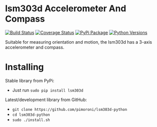 # lsm303d Accelerometer And Compass

[![Build Status](https://travis-ci.com/pimoroni/lsm303d-python.svg?branch=master)](https://travis-ci.com/pimoroni/lsm303d-python)
[![Coverage Status](https://coveralls.io/repos/github/pimoroni/lsm303d-python/badge.svg?branch=master)](https://coveralls.io/github/pimoroni/lsm303d-python?branch=master)
[![PyPi Package](https://img.shields.io/pypi/v/lsm303d.svg)](https://pypi.python.org/pypi/lsm303d-python)
[![Python Versions](https://img.shields.io/pypi/pyversions/lsm303d.svg)](https://pypi.python.org/pypi/lsm303d-python)

Suitable for measuring orientation and motion, the lsm303d has a 3-axis accelerometer and compass.

# Installing

Stable library from PyPi:

* Just run `sudo pip install lsm303d`

Latest/development library from GitHub:

* `git clone https://github.com/pimoroni/lsm303d-python`
* `cd lsm303d-python`
* `sudo ./install.sh`

